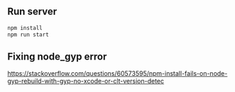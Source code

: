 ## Run server

```bash
npm install
npm run start
```

## Fixing node_gyp error

https://stackoverflow.com/questions/60573595/npm-install-fails-on-node-gyp-rebuild-with-gyp-no-xcode-or-clt-version-detec
